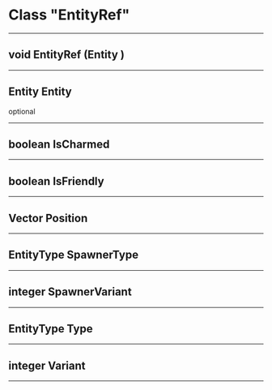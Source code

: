 # Class "EntityRef"
___ 
## void EntityRef (Entity )

___ 
## Entity Entity
optional 
___ 
## boolean IsCharmed

___ 
## boolean IsFriendly

___ 
## Vector Position

___ 
## EntityType SpawnerType

___ 
## integer SpawnerVariant

___ 
## EntityType Type

___ 
## integer Variant

___ 
